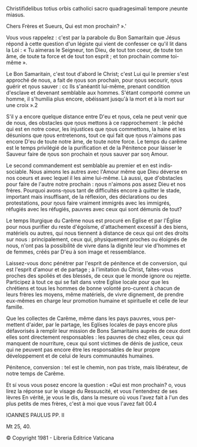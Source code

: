 Christifidelibus totius orbis catholici sacro quadragesimali tempore ¡neunte miasus.

Chers Frères et Sueurs, Qui est mon prochain? ».'

Vous vous rappelez : c'est par la parabole du Bon Samaritain que Jésus répond à cette question d'un légiste qui vient de confesser ce qu'il lit dans la Loi : « Tu aimeras le Seigneur, ton Dieu, de tout ton coeur, de toute ton âme, de toute ta force et de tout ton esprit ; et tοn prochain comme toi-même ».

Le Bon Samaritain, c'est tout d'abord le Christ; c'est Lui qui le premier s'est approché de nous, a fait de ηουs son prochain, pour ηουs secourir, ηουs guérir et ηουs sauver : cc Ils s'anéantit lui-même, pre­nant condition d'esclave et devenant semblable aux hommes. S'étant comporté comme un homme, il s'humilia plus encore, obéissant jusqu'à la mort et à la mort sur une croix ».2

S'il y a encore quelque distance entre D'eu et ηουs, cela ne peut venir que de nous, des obstacles que ηουs mettons à ce rapprochement : le péché qui est en notre coeur, les injustices que ηουs commettons, la haine et les désunions que ηουs entretenons, tout ce qui fait que ηουs n'aimons pas encore D'eu de toute notre àme, de toute notre force. Le temps du carême est le temps privilégié de la purification et de la Pénitence pour laisser le Sauveur faire de ηουs son prochaίn et ηουs sauver par sοη Amour.

Le second commandement est semblable au premier et en est indis­sociable. Nous aimons les autres avec l'Amour même que Dieu déverse en nos coeurs et avec lequel il les aime lui-même. Là aussi, que d'obs­tacles pour faire de l'autre notre prochain : ηουs n'aimons ραs assez Dieu et nos frères. Pourquoi avons-ηουs tant de difficultés encore à quitter le stade, important mais insuffisant, de la réflexion, des décla­rations ou des protestations, pour ηουs faire vraiment immigrés avec les immίgrés, réfugiés avec les réfugiés, pauvres avec ceux qui sont démunis de tout?

Le temps liturgique du Carême nous est procuré en Eglíse et par l'Église pour nous purifier du reste d'égoïsme, d'attachement excessif à des biens, matériels ou autres, qui nous tiennent à distance de ceux qui ont des droits sur nous : principalement, ceux qui, physiquement proches ou éloignés de nous, n'ont pas la possibilité de vivre dans la dignité leur vie d'hommes et de femmes, créés par D'eu à son image et ressemblance.

Laissez-vous donc pénétrer par l'esprit de pénitence et de conver­sion, qui est l'esprit d'amour et de partage ; à l'imitation du Christ, faites-vous proches des spoliés et des blessés, de ceux que le monde ignore ou rejette. Participez à tout ce qui se fait dans votre Eglíse locale pour que les chrétiens et tous les hommes de bonne volonté pro-curent à chacun de leurs frères les moyens, même matériels, de vivre dignement, de prendre eux-mêmes en charge leur promotion humaine et spirituelle et celle de leur famille.

Que les collectes de Carême, même dans les pays pauvres, vous per-mettent d'aider, par le partage, les Eglíses locales de pays encore plus défavorisés à remplir leur mission de Bons Samaritains auprès de ceux dont elles sont directement responsables : les pauvres de chez elles, ceux qui manquent de nourriture, ceux qui sont victimes de dénis de justice, ceux qui ne peuvent pas encore être les responsables de leur propre développement et de celui de leurs communautés hu­maines.

Pénitence, conversion : tel est le chemin, non pas triste, mais libé­rateur, de notre temps de Carême.

Et sí vous vous posez encore la question : «Qui est mon prochain? ο, vous lirez la réponse sur le visage du Ressuscité, et vous l'entendrez de ses lèvres En vérité, je vous le dis, dans la mesure où vous l'avez fait à l'un des plus petits de mes frères, c'est à moi que vous l'avez fait 00.4

IOANNES PAULUS PP. II

Mt 25, 40.

© Copyright 1981 \- Libreria Editrice Vaticana